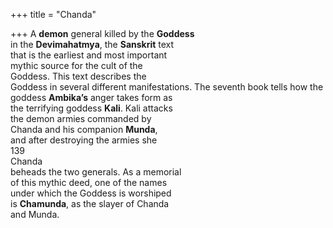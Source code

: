 +++
title = "Chanda"

+++
A **demon** general killed by the **Goddess**  
in the **Devimahatmya**, the **Sanskrit** text  
that is the earliest and most important  
mythic source for the cult of the  
Goddess. This text describes the  
Goddess in several different manifestations. The seventh book tells how the  
goddess **Ambika’s** anger takes form as  
the terrifying goddess **Kali**. Kali attacks  
the demon armies commanded by  
Chanda and his companion **Munda**,  
and after destroying the armies she  
139  
Chanda  
beheads the two generals. As a memorial  
of this mythic deed, one of the names  
under which the Goddess is worshiped  
is **Chamunda**, as the slayer of Chanda  
and Munda.